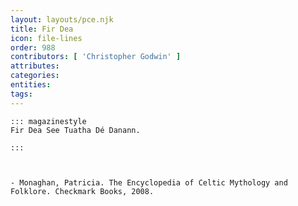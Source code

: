 ```yaml
---
layout: layouts/pce.njk
title: Fir Dea
icon: file-lines
order: 988
contributors: [ 'Christopher Godwin' ]
attributes:
categories:
entities:
tags:
---
```

``` tab [group1:Info]
::: magazinestyle
Fir Dea See Tuatha Dé Danann.

:::
```
``` tab [group1:Attributes]
```
``` tab [group1:Entities]
```
``` tab [group1:Sources]
- Monaghan, Patricia. The Encyclopedia of Celtic Mythology and Folklore. Checkmark Books, 2008.
```
